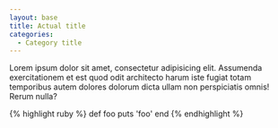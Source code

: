 ```yaml
---
layout: base
title: Actual title
categories:
  - Category title
---
```


Lorem ipsum dolor sit amet, consectetur adipisicing elit. Assumenda exercitationem et est quod odit architecto harum iste fugiat totam temporibus autem dolores dolorum dicta ullam non perspiciatis omnis! Rerum nulla?

{% highlight ruby %}
def foo
  puts 'foo'
end
{% endhighlight %}